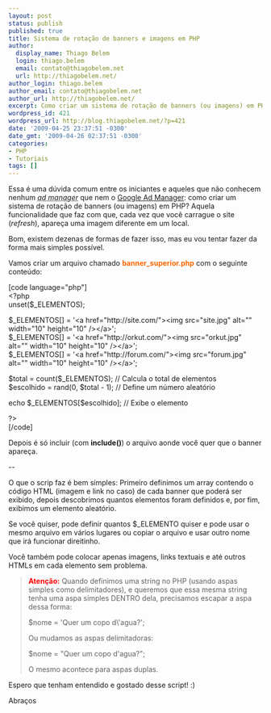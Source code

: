 ```yaml
---
layout: post
status: publish
published: true
title: Sistema de rotação de banners e imagens em PHP
author:
  display_name: Thiago Belem
  login: thiago.belem
  email: contato@thiagobelem.net
  url: http://thiagobelem.net/
author_login: thiago.belem
author_email: contato@thiagobelem.net
author_url: http://thiagobelem.net/
excerpt: Como criar um sistema de rotação de banners (ou imagens) em PHP
wordpress_id: 421
wordpress_url: http://blog.thiagobelem.net/?p=421
date: '2009-04-25 23:37:51 -0300'
date_gmt: '2009-04-26 02:37:51 -0300'
categories:
- PHP
- Tutoriais
tags: []
---
```

<p>Essa é uma dúvida comum entre os iniciantes e aqueles que não conhecem nenhum <em><abbr title="Gerenciador de Anúncios">ad manager</abbr></em> que nem o <a title="Google Ad Manager" href="https://www.google.com/dfp/login/pt_BR/index.html" target="_blank">Google Ad Manager</a>: como criar um sistema de rotação de banners (ou imagens) em PHP? Aquela funcionalidade que faz com que, cada vez que você carrague o site (<em>refresh</em>), apareça uma imagem diferente em um local.</p>
<p>Bom, existem dezenas de formas de fazer isso, mas eu vou tentar fazer da forma mais simples possível.</p>
<p>Vamos criar um arquivo chamado <span style="color: #ff6600;"><strong>banner_superior.php</strong></span> com o seguinte conteúdo:</p>
<p>[code language="php"]<br />
&lt;?php<br />
unset($_ELEMENTOS);</p>
<p>$_ELEMENTOS[] = '&lt;a href=&quot;http://site.com/&quot;&gt;&lt;img src=&quot;site.jpg&quot; alt=&quot;&quot; width=&quot;10&quot; height=&quot;10&quot; /&gt;&lt;/a&gt;';<br />
$_ELEMENTOS[] = '&lt;a href=&quot;http://orkut.com/&quot;&gt;&lt;img src=&quot;orkut.jpg&quot; alt=&quot;&quot; width=&quot;10&quot; height=&quot;10&quot; /&gt;&lt;/a&gt;';<br />
$_ELEMENTOS[] = '&lt;a href=&quot;http://forum.com/&quot;&gt;&lt;img src=&quot;forum.jpg&quot; alt=&quot;&quot; width=&quot;10&quot; height=&quot;10&quot; /&gt;&lt;/a&gt;';</p>
<p>$total = count($_ELEMENTOS); // Calcula o total de elementos<br />
$escolhido = rand(0, $total - 1); // Define um número aleatório</p>
<p>echo $_ELEMENTOS[$escolhido]; // Exibe o elemento</p>
<p>?&gt;<br />
[/code]</p>
<p>Depois é só incluir (com <strong>include()</strong>) o arquivo aonde você quer que o banner apareça.</p>
<p>--</p>
<p>O que o scrip faz é bem simples: Primeiro definimos um array contendo o código HTML (imagem e link no caso) de cada banner que poderá ser exibido, depois descobrimos quantos elementos foram definidos e, por fim, exibimos um elemento aleatório.</p>
<p>Se você quiser, pode definir quantos $_ELEMENTO quiser e pode usar o mesmo arquivo em vários lugares ou copiar o arquivo e usar outro nome que irá funcionar direitinho.</p>
<p>Você também pode colocar apenas imagens, links textuais e até outros HTMLs em cada elemento sem problema.</p>
<blockquote><p><span style="color: #ff0000;"><strong>Atenção:</strong></span> Quando definimos uma string no PHP (usando aspas simples como delimitadores), e queremos que essa mesma string tenha uma aspa simples DENTRO dela, precisamos escapar a aspa dessa forma:</p>
<p>$nome = 'Quer um copo d\'agua?';</p>
<p>Ou mudamos as aspas delimitadoras:</p>
<p>$nome = "Quer um copo d'agua?";</p>
<p>O mesmo acontece para aspas duplas.</p></blockquote>
<p>Espero que tenham entendido e gostado desse script! :)</p>
<p>Abraços</p>
